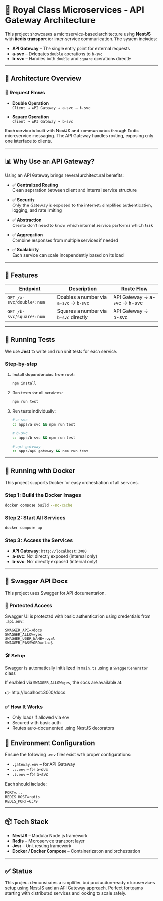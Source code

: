 # 👑 Royal Class Microservices - API Gateway Architecture

This project showcases a microservice-based architecture using **NestJS** with **Redis transport** for inter-service communication. The system includes:

- **API Gateway** – The single entry point for external requests
- **a-svc** – Delegates `double` operations to `b-svc`
- **b-svc** – Handles both `double` and `square` operations directly

---

## 🧠 Architecture Overview

### 🔁 Request Flows

- **Double Operation**  
  `Client → API Gateway → a-svc → b-svc`

- **Square Operation**  
  `Client → API Gateway → b-svc`

Each service is built with NestJS and communicates through Redis microservice messaging. The API Gateway handles routing, exposing only one interface to clients.

---

## 📊 Why Use an API Gateway?

Using an API Gateway brings several architectural benefits:

- ✅ **Centralized Routing**  
  Clean separation between client and internal service structure

- ✅ **Security**  
  Only the Gateway is exposed to the internet; simplifies authentication, logging, and rate limiting

- ✅ **Abstraction**  
  Clients don’t need to know which internal service performs which task

- ✅ **Aggregation**  
  Combine responses from multiple services if needed

- ✅ **Scalability**  
  Each service can scale independently based on its load

---

## 🚀 Features

| Endpoint                 | Description                            | Route Flow                  |
| ------------------------ | -------------------------------------- | --------------------------- |
| `GET /a-svc/double/:num` | Doubles a number via `a-svc` → `b-svc` | API Gateway → a-svc → b-svc |
| `GET /b-svc/square/:num` | Squares a number via `b-svc` directly  | API Gateway → b-svc         |

---

## 🧪 Running Tests

We use **Jest** to write and run unit tests for each service.

### Step-by-step

1. Install dependencies from root:

   ```bash
   npm install
   ```

2. Run tests for all services:

   ```bash
   npm run test
   ```

3. Run tests individually:

   ```bash
   # a-svc
   cd apps/a-svc && npm run test

   # b-svc
   cd apps/b-svc && npm run test

   # api-gateway
   cd apps/api-gateway && npm run test
   ```

---

## 🐳 Running with Docker

This project supports Docker for easy orchestration of all services.

### Step 1: Build the Docker Images

```bash
docker compose build --no-cache
```

### Step 2: Start All Services

```bash
docker compose up
```

### Step 3: Access the Services

- **API Gateway**: `http://localhost:3000`
- **a-svc**: Not directly exposed (internal only)
- **b-svc**: Not directly exposed (internal only)

---

## 📘 Swagger API Docs

This project uses Swagger for API documentation.

### 🔐 Protected Access

Swagger UI is protected with basic authentication using credentials from `.api.env`:

```
SWAGGER_API=/docs
SWAGGER_ALLOW=yes
SWAGGER_USER_NAME=royal
SWAGGER_PASSWORD=clas$
```

### 🛠️ Setup

Swagger is automatically initialized in `main.ts` using a `SwaggerGenerator` class.

If enabled via `SWAGGER_ALLOW=yes`, the docs are available at:

👉 http://localhost:3000/docs

### ✅ How It Works

- Only loads if allowed via env
- Secured with basic auth
- Routes auto-documented using NestJS decorators

## 📝 Environment Configuration

Ensure the following `.env` files exist with proper configurations:

- `.gateway.env` – for API Gateway
- `.a.env` – for a-svc
- `.b.env` – for b-svc

Each should include:

```dotenv
PORT=...
REDIS_HOST=redis
REDIS_PORT=6379
```

---

## 📦 Tech Stack

- **NestJS** – Modular Node.js framework
- **Redis** – Microservice transport layer
- **Jest** – Unit testing framework
- **Docker / Docker Compose** – Containerization and orchestration

---

## ✅ Status

This project demonstrates a simplified but production-ready microservices setup using NestJS and an API Gateway approach. Perfect for teams starting with distributed services and looking to scale safely.
